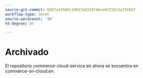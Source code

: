 ```yaml
---
source-git-commit: 6867a43586c14057a6334f46ca0f210c3a216667
workflow-type: tm+mt
source-wordcount: '10'
ht-degree: 0%

---
```

# Archivado

El repositorio commerce-cloud-service.en ahora se encuentra en commerce-on-cloud.en.
